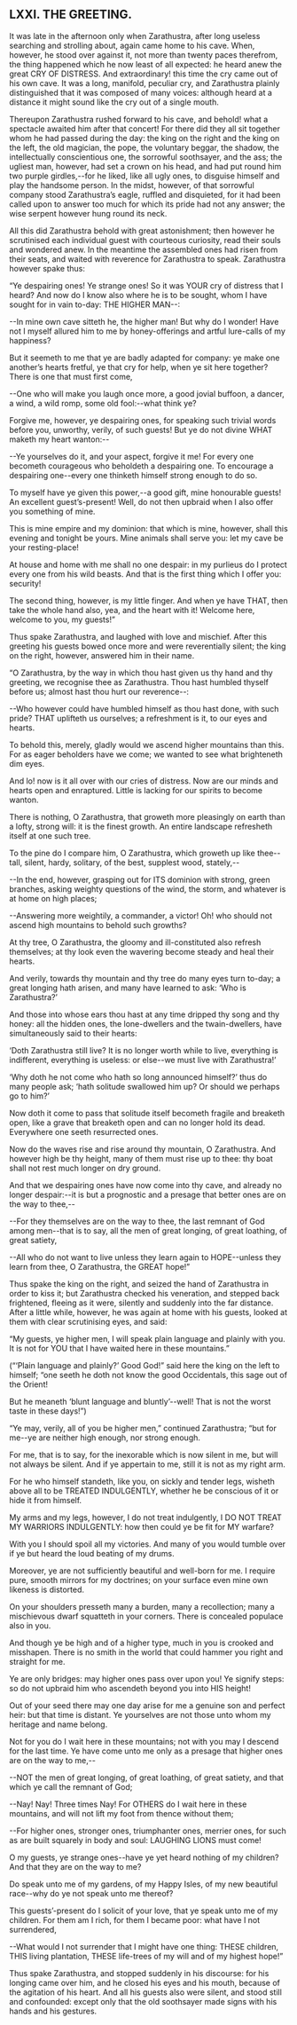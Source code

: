 ## LXXI. THE GREETING.

It was late in the afternoon only when Zarathustra, after long useless
searching and strolling about, again came home to his cave. When,
however, he stood over against it, not more than twenty paces therefrom,
the thing happened which he now least of all expected: he heard anew the
great CRY OF DISTRESS. And extraordinary! this time the cry came out
of his own cave. It was a long, manifold, peculiar cry, and Zarathustra
plainly distinguished that it was composed of many voices: although
heard at a distance it might sound like the cry out of a single mouth.

Thereupon Zarathustra rushed forward to his cave, and behold! what a
spectacle awaited him after that concert! For there did they all sit
together whom he had passed during the day: the king on the right and
the king on the left, the old magician, the pope, the voluntary
beggar, the shadow, the intellectually conscientious one, the sorrowful
soothsayer, and the ass; the ugliest man, however, had set a crown on
his head, and had put round him two purple girdles,--for he liked, like
all ugly ones, to disguise himself and play the handsome person. In the
midst, however, of that sorrowful company stood Zarathustra’s eagle,
ruffled and disquieted, for it had been called upon to answer too much
for which its pride had not any answer; the wise serpent however hung
round its neck.

All this did Zarathustra behold with great astonishment; then however he
scrutinised each individual guest with courteous curiosity, read their
souls and wondered anew. In the meantime the assembled ones had risen
from their seats, and waited with reverence for Zarathustra to speak.
Zarathustra however spake thus:

“Ye despairing ones! Ye strange ones! So it was YOUR cry of distress
that I heard? And now do I know also where he is to be sought, whom I
have sought for in vain to-day: THE HIGHER MAN--:

--In mine own cave sitteth he, the higher man! But why do I wonder! Have
not I myself allured him to me by honey-offerings and artful lure-calls
of my happiness?

But it seemeth to me that ye are badly adapted for company: ye make
one another’s hearts fretful, ye that cry for help, when ye sit here
together? There is one that must first come,

--One who will make you laugh once more, a good jovial buffoon, a
dancer, a wind, a wild romp, some old fool:--what think ye?

Forgive me, however, ye despairing ones, for speaking such trivial words
before you, unworthy, verily, of such guests! But ye do not divine WHAT
maketh my heart wanton:--

--Ye yourselves do it, and your aspect, forgive it me! For every one
becometh courageous who beholdeth a despairing one. To encourage a
despairing one--every one thinketh himself strong enough to do so.

To myself have ye given this power,--a good gift, mine honourable
guests! An excellent guest’s-present! Well, do not then upbraid when I
also offer you something of mine.

This is mine empire and my dominion: that which is mine, however, shall
this evening and tonight be yours. Mine animals shall serve you: let my
cave be your resting-place!

At house and home with me shall no one despair: in my purlieus do I
protect every one from his wild beasts. And that is the first thing
which I offer you: security!

The second thing, however, is my little finger. And when ye have THAT,
then take the whole hand also, yea, and the heart with it! Welcome here,
welcome to you, my guests!”

Thus spake Zarathustra, and laughed with love and mischief. After this
greeting his guests bowed once more and were reverentially silent; the
king on the right, however, answered him in their name.

“O Zarathustra, by the way in which thou hast given us thy hand and thy
greeting, we recognise thee as Zarathustra. Thou hast humbled thyself
before us; almost hast thou hurt our reverence--:

--Who however could have humbled himself as thou hast done, with such
pride? THAT uplifteth us ourselves; a refreshment is it, to our eyes and
hearts.

To behold this, merely, gladly would we ascend higher mountains than
this. For as eager beholders have we come; we wanted to see what
brighteneth dim eyes.

And lo! now is it all over with our cries of distress. Now are our minds
and hearts open and enraptured. Little is lacking for our spirits to
become wanton.

There is nothing, O Zarathustra, that groweth more pleasingly on earth
than a lofty, strong will: it is the finest growth. An entire landscape
refresheth itself at one such tree.

To the pine do I compare him, O Zarathustra, which groweth up like
thee--tall, silent, hardy, solitary, of the best, supplest wood,
stately,--

--In the end, however, grasping out for ITS dominion with strong, green
branches, asking weighty questions of the wind, the storm, and whatever
is at home on high places;

--Answering more weightily, a commander, a victor! Oh! who should not
ascend high mountains to behold such growths?

At thy tree, O Zarathustra, the gloomy and ill-constituted also refresh
themselves; at thy look even the wavering become steady and heal their
hearts.

And verily, towards thy mountain and thy tree do many eyes turn to-day;
a great longing hath arisen, and many have learned to ask: ‘Who is
Zarathustra?’

And those into whose ears thou hast at any time dripped thy song and thy
honey: all the hidden ones, the lone-dwellers and the twain-dwellers,
have simultaneously said to their hearts:

‘Doth Zarathustra still live? It is no longer worth while to live,
everything is indifferent, everything is useless: or else--we must live
with Zarathustra!’

‘Why doth he not come who hath so long announced himself?’ thus do many
people ask; ‘hath solitude swallowed him up? Or should we perhaps go to
him?’

Now doth it come to pass that solitude itself becometh fragile and
breaketh open, like a grave that breaketh open and can no longer hold
its dead. Everywhere one seeth resurrected ones.

Now do the waves rise and rise around thy mountain, O Zarathustra. And
however high be thy height, many of them must rise up to thee: thy boat
shall not rest much longer on dry ground.

And that we despairing ones have now come into thy cave, and already no
longer despair:--it is but a prognostic and a presage that better ones
are on the way to thee,--

--For they themselves are on the way to thee, the last remnant of
God among men--that is to say, all the men of great longing, of great
loathing, of great satiety,

--All who do not want to live unless they learn again to HOPE--unless
they learn from thee, O Zarathustra, the GREAT hope!”

Thus spake the king on the right, and seized the hand of Zarathustra in
order to kiss it; but Zarathustra checked his veneration, and stepped
back frightened, fleeing as it were, silently and suddenly into the far
distance. After a little while, however, he was again at home with his
guests, looked at them with clear scrutinising eyes, and said:

“My guests, ye higher men, I will speak plain language and plainly with
you. It is not for YOU that I have waited here in these mountains.”

(“‘Plain language and plainly?’ Good God!” said here the king on the
left to himself; “one seeth he doth not know the good Occidentals, this
sage out of the Orient!

But he meaneth ‘blunt language and bluntly’--well! That is not the worst
taste in these days!”)

“Ye may, verily, all of you be higher men,” continued Zarathustra; “but
for me--ye are neither high enough, nor strong enough.

For me, that is to say, for the inexorable which is now silent in me,
but will not always be silent. And if ye appertain to me, still it is
not as my right arm.

For he who himself standeth, like you, on sickly and tender legs,
wisheth above all to be TREATED INDULGENTLY, whether he be conscious of
it or hide it from himself.

My arms and my legs, however, I do not treat indulgently, I DO NOT TREAT
MY WARRIORS INDULGENTLY: how then could ye be fit for MY warfare?

With you I should spoil all my victories. And many of you would tumble
over if ye but heard the loud beating of my drums.

Moreover, ye are not sufficiently beautiful and well-born for me. I
require pure, smooth mirrors for my doctrines; on your surface even mine
own likeness is distorted.

On your shoulders presseth many a burden, many a recollection; many a
mischievous dwarf squatteth in your corners. There is concealed populace
also in you.

And though ye be high and of a higher type, much in you is crooked and
misshapen. There is no smith in the world that could hammer you right
and straight for me.

Ye are only bridges: may higher ones pass over upon you! Ye signify
steps: so do not upbraid him who ascendeth beyond you into HIS height!

Out of your seed there may one day arise for me a genuine son and
perfect heir: but that time is distant. Ye yourselves are not those unto
whom my heritage and name belong.

Not for you do I wait here in these mountains; not with you may I
descend for the last time. Ye have come unto me only as a presage that
higher ones are on the way to me,--

--NOT the men of great longing, of great loathing, of great satiety, and
that which ye call the remnant of God;

--Nay! Nay! Three times Nay! For OTHERS do I wait here in these
mountains, and will not lift my foot from thence without them;

--For higher ones, stronger ones, triumphanter ones, merrier ones, for
such as are built squarely in body and soul: LAUGHING LIONS must come!

O my guests, ye strange ones--have ye yet heard nothing of my children?
And that they are on the way to me?

Do speak unto me of my gardens, of my Happy Isles, of my new beautiful
race--why do ye not speak unto me thereof?

This guests’-present do I solicit of your love, that ye speak unto me of
my children. For them am I rich, for them I became poor: what have I not
surrendered,

--What would I not surrender that I might have one thing: THESE
children, THIS living plantation, THESE life-trees of my will and of my
highest hope!”

Thus spake Zarathustra, and stopped suddenly in his discourse: for his
longing came over him, and he closed his eyes and his mouth, because
of the agitation of his heart. And all his guests also were silent, and
stood still and confounded: except only that the old soothsayer made
signs with his hands and his gestures.




